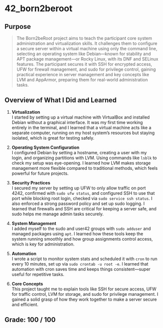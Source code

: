 # 42_born2beroot

## Purpose

> The Born2beRoot project aims to teach the participant core system administration and virtualization skills. It challenges them to configure a secure server within a virtual machine using only the command line, selecting an operating system like Debian—known for stability and APT package management—or Rocky Linux, with its DNF and SELinux features. The participant secures it with SSH for encrypted access, UFW for firewall management, and sudo for privilege control, gaining practical experience in server management and key concepts like LVM and AppArmor, preparing them for real-world administration tasks.

## Overview of What I Did and Learned  

1. **Virtualization**  
I started by setting up a virtual machine with VirtualBox and installed Debian without a graphical interface. It was my first time working entirely in the terminal, and I learned that a virtual machine acts like a separate computer, running on my host system’s resources but staying isolated, which is great for testing safely.

2. **Operating System Configuration**  
I configured Debian by setting a hostname, creating a user with my login, and organizing partitions with LVM. Using commands like `lsblk` to check my setup was eye-opening. I learned how LVM makes storage management more flexible compared to traditional methods, which feels powerful for future projects.

3. **Security Practices**  
I secured my server by setting up UFW to only allow traffic on port 4242, confirmed with `sudo ufw status`, and configured SSH to use that port while blocking root login, checked via `sudo service ssh status`. I also enforced a strong password policy and set up sudo logging. I learned that firewalls and SSH are critical for keeping a server safe, and sudo helps me manage admin tasks securely.

4. **System Management**  
I added myself to the sudo and user42 groups with `sudo adduser` and managed packages using `apt`. I learned how these tools keep the system running smoothly and how group assignments control access, which is key for administration.

5. **Automation**  
I wrote a script to monitor system stats and scheduled it with `cron` to run every 10 minutes, set up via `sudo crontab -u root -e`. I learned that automation with cron saves time and keeps things consistent—super useful for repetitive tasks.

6. **Core Concepts**  
This project taught me to explain tools like SSH for secure access, UFW for traffic control, LVM for storage, and sudo for privilege management. I gained a solid grasp of how they work together to make a server secure and efficient.

## Grade: 100 / 100
